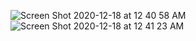 ![Screen Shot 2020-12-18 at 12 40 58 AM](https://user-images.githubusercontent.com/50247227/102536686-c73af280-40cb-11eb-8b54-f34d76fc5959.png)
![Screen Shot 2020-12-18 at 12 41 23 AM](https://user-images.githubusercontent.com/50247227/102536693-c99d4c80-40cb-11eb-8f87-9654ffc8bb1f.png)
